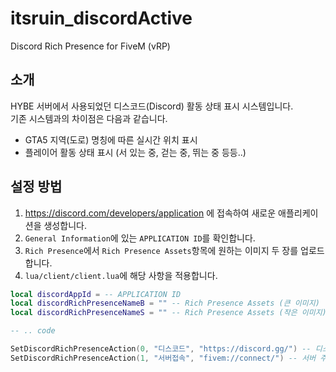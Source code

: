 # itsruin_discordActive 
Discord Rich Presence for FiveM (vRP)

## 소개
HYBE 서버에서 사용되었던 디스코드(Discord) 활동 상태 표시 시스템입니다.<br/>
기존 시스템과의 차이점은 다음과 같습니다.

- GTA5 지역(도로) 명칭에 따른 실시간 위치 표시
- 플레이어 활동 상태 표시 (서 있는 중, 걷는 중, 뛰는 중 등등..)

## 설정 방법
1. https://discord.com/developers/application 에 접속하여 새로운 애플리케이션을 생성합니다.
2. `General Information`에 있는 `APPLICATION ID`를 확인합니다.
3. `Rich Presence`에서 `Rich Presence Assets`항목에 원하는 이미지 두 장를 업로드 합니다.
6. `lua/client/client.lua`에 해당 사항을 적용합니다.

```lua
local discordAppId = -- APPLICATION ID
local discordRichPresenceNameB = "" -- Rich Presence Assets (큰 이미지)
local discordRichPresenceNameS = "" -- Rich Presence Assets (작은 이미지)

-- .. code

SetDiscordRichPresenceAction(0, "디스코드", "https://discord.gg/") -- 디스코드 주소 (서버 링크)입력
SetDiscordRichPresenceAction(1, "서버접속", "fivem://connect/") -- 서버 주소 입력 (IP)
```
